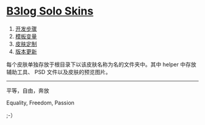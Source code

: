 [B3log Solo Skins](http://vanessa.b3log.org/b3log-skin)
=======================================================

1. [开发步骤](https://github.com/b3log/b3log-solo/wiki/Develop_steps)
2. [模板变量](https://github.com/b3log/b3log-solo/wiki/Template_variables)
3. [皮肤定制](https://github.com/b3log/b3log-solo/wiki/skins_custom)
4. [版本更新](https://github.com/b3log/b3log-solo/wiki/Skins_change_log)


每个皮肤单独存放于根目录下以该皮肤名称为名的文件夹中。其中 helper 中存放辅助工具、 PSD 文件以及皮肤的预览图片。

----------------------

平等，自由，奔放

Equality, Freedom, Passion

;-）
